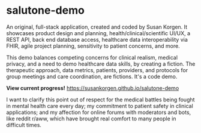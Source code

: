 # salutone-demo
An original, full-stack application, created and coded by Susan Korgen. It showcases product design and planning, health/clinical/scientific UI/UX, a REST API, back end database access, healthcare data interoperability via FHIR, agile project planning, sensitivity to patient concerns, and more.

This demo balances competing concerns for clinical realism, medical privacy, and a need to demo healthcare data skills, by creating a fiction. The therapeutic approach, data metrics, patients, providers, and protocols for group meetings and care coordination, are fictions. It's a code demo.

**View current progress!** https://susankorgen.github.io/salutone-demo

I want to clarify this point out of respect for the medical battles being fought in mental health care every day; my commitment to patient safety in clinical applications; and my affection for online forums with moderators and bots, like reddit r/aww, which have brought real comfort to many people in difficult times.
